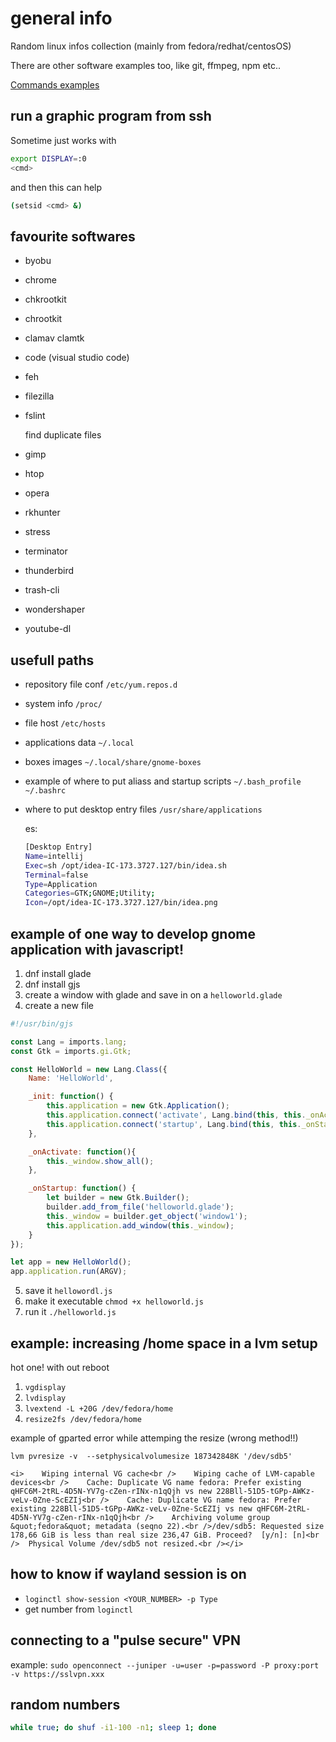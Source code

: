 # general info

Random linux infos collection (mainly from fedora/redhat/centosOS)

There are other software examples too, like git, ffmpeg, npm etc..

[Commands examples](https://github.com/simon387/notes/blob/master/linux/linux_cmd.md)

## run a graphic program from ssh

Sometime just works with 

```bash
export DISPLAY=:0
<cmd>
```

and then this can help

```bash
(setsid <cmd> &)
```

## favourite softwares

+ byobu
+ chrome
+ chkrootkit
+ chrootkit
+ clamav clamtk
+ code (visual studio code)
+ feh
+ filezilla
+ fslint

  find duplicate files
+ gimp
+ htop
+ opera
+ rkhunter
+ stress
+ terminator
+ thunderbird
+ trash-cli
+ wondershaper
+ youtube-dl

## usefull paths

+ repository file conf ```/etc/yum.repos.d```
+ system info ```/proc/```
+ file host ```/etc/hosts```
+ applications data ```~/.local```
+ boxes images ```~/.local/share/gnome-boxes```
+ example of where to put aliass and startup scripts ```~/.bash_profile  ~/.bashrc```
+ where to put desktop entry files ```/usr/share/applications```

  es:
  ```bash
  [Desktop Entry]
  Name=intellij
  Exec=sh /opt/idea-IC-173.3727.127/bin/idea.sh
  Terminal=false
  Type=Application
  Categories=GTK;GNOME;Utility;
  Icon=/opt/idea-IC-173.3727.127/bin/idea.png
  ```
## example of one way to develop gnome application with javascript!

1. dnf install glade
1. dnf install gjs
1. create a window with glade and save in on a ```helloworld.glade```
1. create a new file
  ```javascript
  #!/usr/bin/gjs
  
  const Lang = imports.lang;
  const Gtk = imports.gi.Gtk;
  
  const HelloWorld = new Lang.Class({
      Name: 'HelloWorld',
  
      _init: function() {
          this.application = new Gtk.Application();
          this.application.connect('activate', Lang.bind(this, this._onActivate));
          this.application.connect('startup', Lang.bind(this, this._onStartup));
      },
  
      _onActivate: function(){
          this._window.show_all();
      },
  
      _onStartup: function() {
          let builder = new Gtk.Builder();
          builder.add_from_file('helloworld.glade');
          this._window = builder.get_object('window1');
          this.application.add_window(this._window);
      }
  });
  
  let app = new HelloWorld();
  app.application.run(ARGV);
  ```
5. save it ```hellowordl.js```
5. make it executable ```chmod +x helloworld.js```
5. run it ```./helloworld.js```

## example: increasing /home space in a lvm setup

hot one! with out reboot
1. ```vgdisplay```
1. ```lvdisplay```
1. ```lvextend -L +20G /dev/fedora/home```
1. ```resize2fs /dev/fedora/home```

example of gparted error while attemping the resize (wrong method!!)

```
lvm pvresize -v  --setphysicalvolumesize 187342848K '/dev/sdb5'

<i>    Wiping internal VG cache<br />    Wiping cache of LVM-capable devices<br />    Cache: Duplicate VG name fedora: Prefer existing qHFC6M-2tRL-4D5N-YV7g-cZen-rINx-n1qQjh vs new 228Bll-51D5-tGPp-AWKz-veLv-0Zne-ScEZIj<br />    Cache: Duplicate VG name fedora: Prefer existing 228Bll-51D5-tGPp-AWKz-veLv-0Zne-ScEZIj vs new qHFC6M-2tRL-4D5N-YV7g-cZen-rINx-n1qQjh<br />    Archiving volume group &quot;fedora&quot; metadata (seqno 22).<br />/dev/sdb5: Requested size 178,66 GiB is less than real size 236,47 GiB. Proceed?  [y/n]: [n]<br />  Physical Volume /dev/sdb5 not resized.<br /></i>
```
## how to know if wayland session is on

+ ```loginctl show-session <YOUR_NUMBER> -p Type```
+ get number from ```loginctl```

## connecting to a "pulse secure" VPN

example:
```sudo openconnect --juniper -u=user -p=password -P proxy:port -v https://sslvpn.xxx```

## random numbers

```bash
while true; do shuf -i1-100 -n1; sleep 1; done
```
